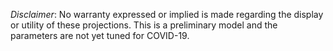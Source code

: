 *Disclaimer*: No warranty expressed or implied is made regarding the display or utility of these projections. This is a preliminary model and the parameters are not yet tuned for COVID-19. 


